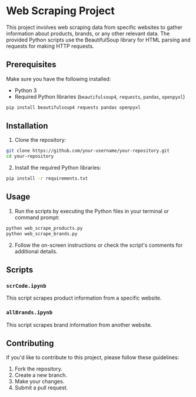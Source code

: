 # Web Scraping Project

This project involves web scraping data from specific websites to gather information about products, brands, or any other relevant data. The provided Python scripts use the BeautifulSoup library for HTML parsing and requests for making HTTP requests.

## Prerequisites

Make sure you have the following installed:

- Python 3
- Required Python libraries (`beautifulsoup4`, `requests`, `pandas`, `openpyxl`)

```bash
pip install beautifulsoup4 requests pandas openpyxl
```

## Installation

1. Clone the repository:

```bash
git clone https://github.com/your-username/your-repository.git
cd your-repository
```

2. Install the required Python libraries:

```bash
pip install -r requirements.txt
```

## Usage

1. Run the scripts by executing the Python files in your terminal or command prompt:

```bash
python web_scrape_products.py
python web_scrape_brands.py
```

2. Follow the on-screen instructions or check the script's comments for additional details.

## Scripts

### `scrCode.ipynb`

This script scrapes product information from a specific website.

### `allBrands.ipynb`

This script scrapes brand information from another website.

## Contributing

If you'd like to contribute to this project, please follow these guidelines:

1. Fork the repository.
2. Create a new branch.
3. Make your changes.
4. Submit a pull request.
